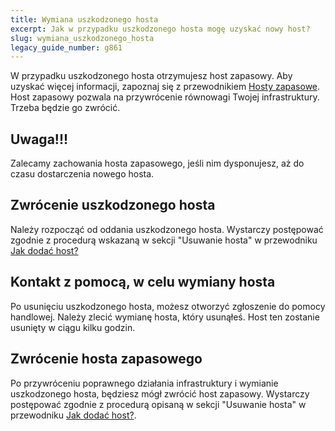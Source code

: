 ```yaml
---
title: Wymiana uszkodzonego hosta
excerpt: Jak w przypadku uszkodzonego hosta mogę uzyskać nowy host?
slug: wymiana_uszkodzonego_hosta
legacy_guide_number: g861
---
```


W przypadku uszkodzonego hosta otrzymujesz host zapasowy. Aby uzyskać więcej informacji, zapoznaj się z przewodnikiem  [Hosty zapasowe]({legacy}860). Host zapasowy pozwala na przywrócenie równowagi Twojej infrastruktury. Trzeba będzie go zwrócić.

## Uwaga!!!
Zalecamy zachowania hosta zapasowego, jeśli nim dysponujesz, aż do czasu dostarczenia nowego hosta.

## Zwrócenie uszkodzonego hosta
Należy rozpocząć od oddania uszkodzonego hosta. 
Wystarczy postępować zgodnie z procedurą wskazaną w sekcji "Usuwanie hosta" w przewodniku [Jak dodać host?]({legacy}605)


## Kontakt z pomocą, w celu wymiany hosta
Po usunięciu uszkodzonego hosta, możesz otworzyć zgłoszenie do pomocy handlowej. 
Należy zlecić wymianę hosta, który usunąłeś. Host ten zostanie usunięty w ciągu kilku godzin.


## Zwrócenie hosta zapasowego
Po przywróceniu poprawnego działania infrastruktury i wymianie uszkodzonego hosta, będziesz mógł zwrócić host zapasowy. Wystarczy postępować zgodnie z procedurą opisaną w sekcji "Usuwanie hosta" w przewodniku [Jak dodać host?]({legacy}605).


